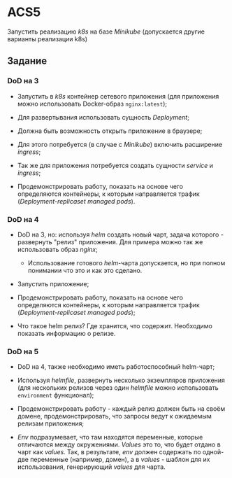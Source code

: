 # ACS5

Запустить реализацию *k8s* на базе *Minikube* (допускается другие варианты реализации k8s)

## Задание

### DoD на 3

- Запустить в *k8s* контейнер сетевого приложения (для приложения можно использовать Docker-образ `nginx:latest`);

- Для развертывания использовать сущность *Deployment*;

- Должна быть возможность открыть приложение в браузере;

- Для этого потребуется (в случае с *Minikube*) включить расширение *ingress*;

- Так же для приложения потребуется создать сущности *service* и *ingress*;

- Продемонстрировать работу, показать на основе чего определяются контейнеры, к которым направляется трафик (*Deployment-replicaset managed pods*).

### DoD на 4

- DoD на 3, но: используя *helm* создать новый чарт, задача которого - развернуть "релиз" приложения. Для примера можно так же использовать образ *nginx*;

    - Использование готового *helm*-чарта допускается, но при полном понимании что это и как это сделано.

- Запустить приложение;

- Продемонстрировать работу, показать на основе чего определяются контейнеры, к которым направляется трафик (*Deployment-replicaset managed pods*);

- Что такое helm релиз? Где хранится, что содержит. Необходимо показать информацию о релизе.

### DoD на 5

- DoD на 4, также необходимо иметь работоспособный helm-чарт;

- Используя *helmfile*, развернуть несколько экземпляров приложения (для нескольких релизов через один *helmfile* можно использовать `environment` функционал);

- Продемонстрировать работу - каждый релиз должен быть на своём домене, продемонстрировать, что запросы ведут к ожидаемым релизам приложения;

- *Env* подразумевает, что там находятся переменные, которые отличаются между окружениями. *Values* это то, что будет отдано в чарт как *values*. Так, в результате, *env* должен содержать по одной-две переменные (например, домен), а в *values* - шаблон для их использования, генерирующий *values* для чарта.
